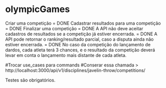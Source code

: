 # olympicGames

Criar uma competição = DONE
Cadastrar resultados para uma competição = DONE
Finalizar uma competição = DONE
A API não deve aceitar cadastros de resultados se a competição já estiver encerrada. = DONE
A API pode retornar o ranking/resultado parcial, caso a disputa ainda não estiver encerrada. = DONE
No caso da competição do lançamento de dardos, cada atleta terá 3 chances, e o resultado da competição deverá levar em conta o lançamento mais distante de cada atleta.


#Trocar use_cases para commands
#Conserar essa chamada > http://localhost:3000/api/v1/disciplines/javelin-throw/competitions/


Testes são obrigatórios.